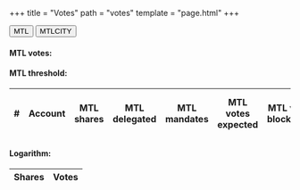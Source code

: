 +++
title = "Votes"
path = "votes"
template = "page.html"
+++
<script src="../js/global.js" defer></script>
<script src="../js/delegate.js" defer></script>
<script src="../js/shareholders.js" defer></script>
<script src="../js/votes.js" defer></script>

<div class="tab-bar">
  <button class="tab-bar-item btn" onclick="openTab('MTL')">MTL</button>
  <button class="tab-bar-item btn" onclick="openTab('MTLCITY')">MTLCITY</button>
</div>

<div id="MTL" class="tab">
  <h4>MTL votes: <span id="mtl_votes_total"></span></h4>
  <h4>MTL threshold: <span id="mtl_votes_threshold"></span></h4>

  <table id="votes-table-mtl" class="display">
    <thead>
      <tr>
        <th>#</th>
        <th>Account</th>
        <th>MTL shares</th>
        <th>MTL delegated</th>
        <th>MTL mandates</th>
        <th>MTL votes expected</th>
        <th>MTL votes blockchain</th>
        <th>MTL issuer votes blockchain</th>
      </tr>
    </thead>
    <tbody>
  </table>

  <h4>Logarithm:</h4>

  <table id="votes-table-mtl-logarithm" class="display">
    <thead>
      <tr>
        <th>Shares</th>
        <th>Votes</th>
      </tr>
    </thead>
    <tbody>
  </table>

</div>

<div id="MTLCITY" class="tab" style="display:none">
  <h4>MTLCITY votes: <span id="mtl_city_votes_total"></span></h4>
  <h4>MTLCITY threshold: <span id="mtl_city_votes_threshold"></span></h4>

  <table id="votes-table-city" class="display">
    <thead>
      <tr>
        <th>#</th>
        <th>Account</th>
        <th>MTLCITY votes expected</th>
        <th>MTLCITY votes blockchain</th>
      </tr>
    </thead>
    <tbody>
  </table>

</div>


<!-- <label for="votes-memo">Memo: </label>
<input type="text" id="votes-memo" name="votes-memo"/>
<button id="dividend-gen" class="btn success">Generate transaction</button>
<button id="view-laboratory" class="btn success">View in laboratory</button>

<div id="tx-error"></div>
<div id="votes-tx"></div> -->


<script>
  window.onload = function(){ drawVotes(); };
</script>
